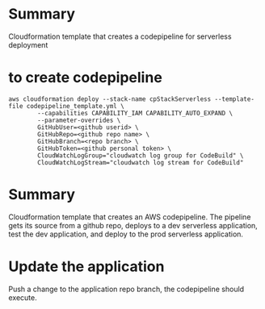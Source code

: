 # Summary
Cloudformation template that creates a codepipeline for serverless deployment

# to create codepipeline
```
aws cloudformation deploy --stack-name cpStackServerless --template-file codepipeline_template.yml \
        --capabilities CAPABILITY_IAM CAPABILITY_AUTO_EXPAND \
        --parameter-overrides \
        GitHubUser=<github userid> \
        GitHubRepo=<github repo name> \
        GitHubBranch=<repo branch> \
        GitHubToken=<github personal token> \
        CloudWatchLogGroup="cloudwatch log group for CodeBuild" \
        CloudWatchLogStream="cloudwatch log stream for CodeBuild"
```

# Summary
Cloudformation template that creates an AWS codepipeline. The pipeline gets its source from a github repo, deploys to a dev serverless application, test the dev application, and deploy to the prod serverless application.

# Update the application
Push a change to the application repo branch, the codepipeline should execute.

